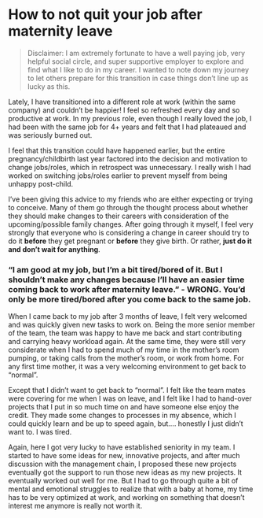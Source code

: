 # How to not quit your job after maternity leave

> Disclaimer: I am extremely fortunate to have a well paying job, very helpful social circle, and super supportive employer to explore and find what I like to do in my career. I wanted to note down my journey to let others prepare for this transition in case things don’t line up as lucky as this. 

Lately, I have transitioned into a different role at work (within the same company) and couldn’t be happier! I feel so refreshed every day and so productive at work. In my previous role, even though I really loved the job, I had been with the same job for 4+ years and felt that I had plateaued and was seriously burned out. 

I feel that this transition could have happened earlier, but the entire pregnancy/childbirth last year factored into the decision and motivation to change jobs/roles, which in retrospect was unnecessary. I really wish I had worked on switching jobs/roles earlier to prevent myself from being unhappy post-child. 

I’ve been giving this advice to my friends who are either expecting or trying to conceive. Many of them go through the thought process about whether they should make changes to their careers with consideration of the upcoming/possible family changes. After going through it myself, I feel very strongly that everyone who is considering a change in career should try to do it **before** they get pregnant or **before** they give birth. Or rather, **just do it and don’t wait for anything**. 

### “I am good at my job, but I’m a bit tired/bored of it. But I shouldn’t make any changes because I’ll have an easier time coming back to work after maternity leave.” - WRONG. You’d only be more tired/bored after you come back to the same job. 

When I came back to my job after 3 months of leave, I felt very welcomed and was quickly given new tasks to work on. Being the more senior member of the team, the team was happy to have me back and start contributing and carrying heavy workload again. At the same time, they were still very considerate when I had to spend much of my time in the mother’s room pumping, or taking calls from the mother’s room, or work from home. For any first time mother, it was a very welcoming environment to get back to “normal”.

Except that I didn’t want to get back to “normal”. I felt like the team mates were covering for me when I was on leave, and I felt like I had to hand-over projects that I put in so much time on and have someone else enjoy the credit. They made some changes to processes in my absence, which I could quickly learn and be up to speed again, but.... honestly I just didn’t want to. I was tired. 

Again, here I got very lucky to have established seniority in my team. I started to have some ideas for new, innovative projects, and after much discussion with the management chain, I proposed these new projects eventually got the support to run those new ideas as my new projects. It eventually worked out well for me. But I had to go through quite a bit of mental and emotional struggles to realize that with a baby at home, my time has to be very optimized at work, and working on something that doesn’t interest me anymore is really not worth it. 
<!--stackedit_data:
eyJoaXN0b3J5IjpbLTIxMzIyMjY1ODAsLTIwNDM0NDk0ODMsMT
gxMzY3NDI3OV19
-->